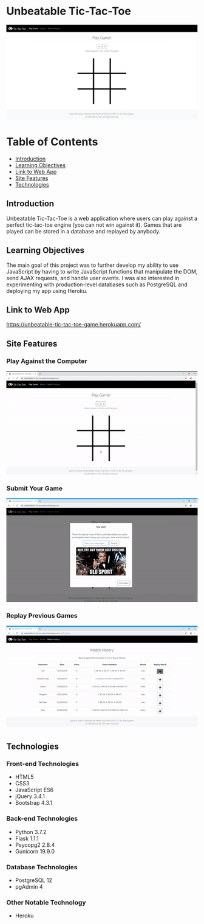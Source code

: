 # **Unbeatable Tic-Tac-Toe**

![](images/landing.png)

# **Table of Contents**

 * [Introduction](#introduction)
 * [Learning Objectives](#learning-objectives)
 * [Link to Web App](#link-to-web-app)
 * [Site Features](#site-features)
 * [Technologies](#technologies)

## **Introduction**

Unbeatable Tic-Tac-Toe is a web application where users can play against a perfect tic-tac-toe engine (you can not win against it). Games that are played can be stored in a database and replayed by anybody. 

## **Learning Objectives**

The main goal of this project was to further develop my ability to use JavaScript by having to write JavaScript functions that manipulate the DOM, send AJAX requests, and handle user events. I was also interested in experimenting with production-level databases such as PostgreSQL and deploying my app using Heroku.

## **Link to Web App**

https://unbeatable-tic-tac-toe-game.herokuapp.com/

## **Site Features**

### **Play Against the Computer**

![](images/gameplay.gif)

### **Submit Your Game**

![](images/submit.gif)

### **Replay Previous Games**

![](images/replay.gif)

## **Technologies**

### **Front-end Technologies**

  * HTML5
  * CSS3
  * JavaScript ES6
  * jQuery 3.4.1
  * Bootstrap 4.3.1

### **Back-end Technologies**

  * Python 3.7.2
  * Flask 1.1.1
  * Psycopg2 2.8.4
  * Gunicorn 19.9.0

### **Database Technologies**

  * PostgreSQL 12
  * pgAdmin 4

### **Other Notable Technology**

 * Heroku
